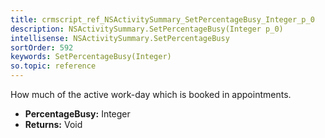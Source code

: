 ```yaml
---
title: crmscript_ref_NSActivitySummary_SetPercentageBusy_Integer_p_0
description: NSActivitySummary.SetPercentageBusy(Integer p_0)
intellisense: NSActivitySummary.SetPercentageBusy
sortOrder: 592
keywords: SetPercentageBusy(Integer)
so.topic: reference
---
```



How much of the active work-day which is booked in appointments.



* **PercentageBusy:** Integer
* **Returns:** Void


